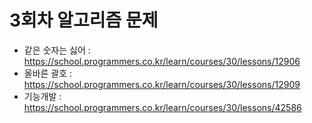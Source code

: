 # 3회차 알고리즘 문제
- 같은 숫자는 싫어 : https://school.programmers.co.kr/learn/courses/30/lessons/12906
- 올바른 괄호 : https://school.programmers.co.kr/learn/courses/30/lessons/12909
- 기능개발 : https://school.programmers.co.kr/learn/courses/30/lessons/42586